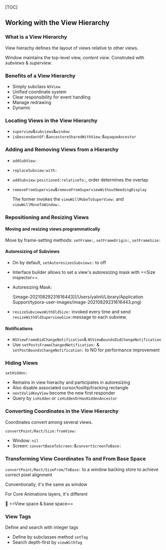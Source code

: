 [TOC]





## Working with the View Hierarchy

### What is a View Hierarchy

View hierachy defines the layout of views relative to other views.

Window maintains the top-level view, *content view*. Construted with *subviews* & *superview*.

### Benefits of a View Hierarchy

- Simply subclass `NSView`
- Unified coordinate system
- Clear responsibility for event handling
- Manage redrawing
- Dynamic

### Locating Views in the View Hierarchy

- `superview`&`subviews`&`window`
- `isDescendantOf:`&`ancestoreSharedWithView:`&`opaqueAncestor`

### Adding and Removing Views from a Hierarchy

- `addSubView:`

- `replaceSubview:with:`

- `addSubview:positioned:relativeTo:`, order determines the overlap

- `removeFromSuperview`&`removeFromSuperviewWithoutNeedingDisplay`

  The former invokes the `viewWillMobeToSuperView:` and `viewWillMoveToWindow:`. 

### Repositioning and Resizing Views

#### Moving and resizing views programmatically

Move by frame-setting methods: `setFrame:`, `setFrameOrigin:`, `setFrameSize:`

#### Autoresizing of Subviews

- On by default, `setAutoresizesSubviews:` to off

- Interface builder allows to set a view's autoresizing mask with ==Size inspector==.

- Autoresizing Mask:

  ![image-20210829231616443](/Users/yalinli/Library/Application Support/typora-user-images/image-20210829231616443.png)

- `resizeSubviewsWithOldSize:` invoked every time and send `resizeWithOldSuperviewSize:`message to each subview.

#### Notifications

- `NSViewFrameDidChangeNotification`& `NSViewBoundsDidChangeNotification`
- Use `setPostsFrameChangedNotification:` & `setPostBoundsChangeNotification:` to NO for performance improvement

### Hiding Views

`setHidden:`

- Remains in view hierachy and participates in autoresizing
- Also disable associated cursor/tooltip/tracking rectangle
- `nextValidKeyView` become the new first responder
- Query by `isHidden` or `isHiddenOrHasHiddenAncestor` 

### Converting Coordinates in the View Hierarchy

Coordinates convert among several views.

`convertPoint/Rect/Size:fromView:`

- Window: `nil` 
- Screen: `convertBaseToScreen:`&`convertScreenToBase:`

### Transforming View Coordinates To and From Base Space

`convertPoint/Rect/SizeFrom/ToBase:`  to a window backing store to achieve correct pixel alignment

Conventionally, it's the same as window

For Core Animations layers, it's different

🧐 ==View space & base space==

### View Tags

Define and search with integer tags

- Define by subclasses method `setTag`
- Search depth-first by `viewWithTag`











